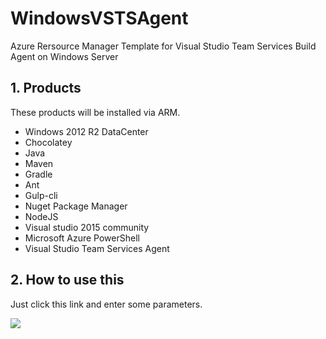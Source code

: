 # WindowsVSTSAgent

Azure Rersource Manager Template for Visual Studio Team Services Build Agent on Windows Server

## 1. Products

These products will be installed via ARM.

* Windows 2012 R2 DataCenter
* Chocolatey
* Java
* Maven
* Gradle
* Ant
* Gulp-cli
* Nuget Package Manager
* NodeJS
* Visual studio 2015 community
* Microsoft Azure PowerShell
* Visual Studio Team Services Agent

## 2. How to use this

Just click this link and enter some parameters.

<a href="https://portal.azure.com/#create/Microsoft.Template/uri/https%3A%2F%2Fraw.githubusercontent.com%2Facosmici%2FWindowsVSTSAgent%2Fdevelop%2Fazuredeploy.json" target="_blank">
    <img src="http://azuredeploy.net/deploybutton.png"/>
</a>


